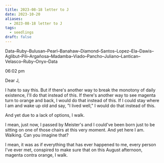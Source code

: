 ```yaml
---
title: 2023-08-18 letter to J
date: 2023-10-20
aliases:
  - 2023-08-18 letter to J
tags:
  - seedlings
draft: false
---
```

Data–Ruby–Bulusan–Pearl–Banahaw–Diamond–Santos–Lopez–Ela–Dawis–Aglibut–Pili–Argañosa–Madamba–Viado–Pancho–Juliano–Lantican– Velasco–Ruby–Onyx–Data

06:02 pm

Dear J,

I hate to say this. But if there's another way to break the monotony of daily existence, I'll do that instead of this. If there's another way to see magenta turn to orange and back, I would do that instead of this. If I could stay where I am and wake up old and say, "I lived well," I would do that instead of this.

And yet due to a lack of options, I walk.

I mean, just now, I passed by Meister's and I could've been born just to be sitting on one of those chairs at this very moment. And yet here I am. Walking. Can you imagine that?

I mean, it was as if everything that has ever happened to me, every person I've ever met, conspired to make sure that on this August afternoon, magenta contra orange, I walk.
